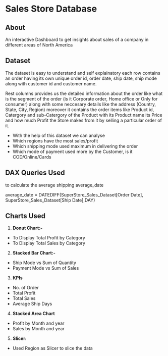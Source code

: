 
# Sales Store Database




## About
An interactive Dashboard to get insights about sales of a company in different areas of North America 
## Dataset 

The dataset is easy to understand and self explainatory each row contains an order having its own unique order id, order date, ship date, ship mode along with customer id and customer name. 

Rest columns provides us the detailed information about the order like what is the segment of the order (is it Corporate order, Home office or Only for consumer) along with some neccesary details like the address (Country, State, City, Region) moreover it contains the order items like Product id, Catergory and sub-Catergory of the Product with its Product name its Price and how much Profit the Store makes from it by selling a particular order of it.

- With the help of this dataset we can analyse 
- Which regions have the most sales/profit 
- Which shipping mode used maximum in delivering the order 
- Which mode of payment used more by the Customer, is it COD/Online/Cards



## DAX Queries Used

to calculate the average shipping average_date

average_date = DATEDIFF(SuperStore_Sales_Dataset[Order Date], SuperStore_Sales_Dataset[Ship Date],DAY)


## Charts Used

1. **Donut Chart:-** 
- To Display Total Profit by Category
- To Display Total Sales by Category

2. **Stacked Bar Chart:-**
- Ship Mode vs Sum of Quantity
- Payment Mode vs Sum of Sales

3. **KPIs**
- No. of Order
- Total Profit
- Total Sales
- Average Ship Days 

4. **Stacked Area Chart**
- Profit by Month and year
- Sales by Month and year

5. **Slicer:**
- Used Region as Slicer to slice the data 
                
